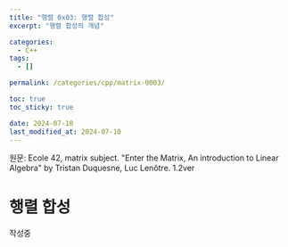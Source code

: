```yaml
---
title: "행렬 0x03: 행렬 합성"
excerpt: "행렬 합성의 개념"

categories:
  - C++
tags:
  - []

permalink: /categories/cpp/matrix-0003/

toc: true
toc_sticky: true

date: 2024-07-10
last_modified_at: 2024-07-10
---
```


원문: Ecole 42, matrix subject. "Enter the Matrix, An introduction to Linear Algebra" by Tristan Duquesne, Luc Lenôtre. 1.2ver

# 행렬 합성

작성중